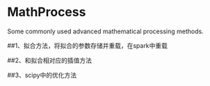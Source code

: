 # MathProcess
Some commonly used advanced mathematical processing methods.

##1、拟合方法，将拟合的参数存储并重载，在spark中重载

##2、和拟合相对应的插值方法

##3、scipy中的优化方法
